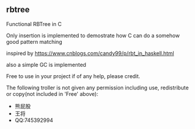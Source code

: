 rbtree
------------

Functional RBTree in C

Only insertion is implemented to demostrate how C can do a somehow good pattern matching

inspired by https://www.cnblogs.com/candy99/p/rbt_in_haskell.html

also a simple GC is implemented

Free to use in your project if of any help, please credit.

The following troller is not given any permission including use, redistribute or copy(not included in 'Free' above):
* 熊屁股
* 王将
* QQ:745392994
